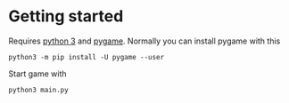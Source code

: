 # Getting started
Requires [python 3](https://www.python.org/download/releases/3.0/) and [pygame](https://www.pygame.org/wiki/GettingStarted).
Normally you can install pygame with this
```
python3 -m pip install -U pygame --user
```
Start game with 
```
python3 main.py
```
